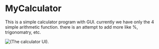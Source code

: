 # MyCalculator

This is a simple calculator program with GUI.
currently we have only the 4 simple arithmetic function. there is an attempt to add more like %, trigonomatry, etc.



![(The calculator UI)](https://i.ibb.co/6NWqKP5/Calculator-img.jpg).
